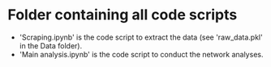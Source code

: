 # Folder containing all code scripts
- 'Scraping.ipynb' is the code script to extract the data (see 'raw_data.pkl' in the Data folder).
- 'Main analysis.ipynb' is the code script to conduct the network analyses.
